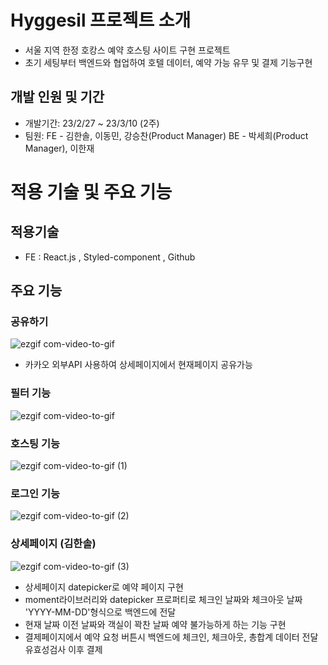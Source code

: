 
# Hyggesil 프로젝트 소개

- 서울 지역 한정 호캉스 예약 호스팅 사이트 구현 프로젝트
- 초기 세팅부터 백엔드와 협업하여 호텔 데이터, 예약 가능 유무 및 결제 기능구현

## 개발 인원 및 기간

- 개발기간: 23/2/27 ~ 23/3/10 (2주)
- 팀원: FE - 김한솔, 이동민, 강승찬(Product Manager) BE - 박세희(Product Manager), 이한재

# 적용 기술 및 주요 기능

## 적용기술

- FE : React.js , Styled-component , Github

## 주요 기능

### 공유하기

![ezgif com-video-to-gif](https://user-images.githubusercontent.com/120270709/224230327-3ae75f2e-631f-4495-8c5b-db81cd94d7be.gif)

- 카카오 외부API 사용하여 상세페이지에서 현재페이지 공유가능

### 필터 기능

![ezgif com-video-to-gif](https://user-images.githubusercontent.com/120270709/224231097-4e426c08-d4b3-4a01-9f2f-38ed8b294371.gif)

### 호스팅 기능

![ezgif com-video-to-gif (1)](https://user-images.githubusercontent.com/120270709/224231583-6fd584e6-cc6a-4135-a914-a7a19fcd4585.gif)

### 로그인 기능

![ezgif com-video-to-gif (2)](https://user-images.githubusercontent.com/120270709/224232096-fdf31a02-9668-4caa-a20e-dbeb08fc4feb.gif)

### 상세페이지 (김한솔)

![ezgif com-video-to-gif (3)](https://user-images.githubusercontent.com/120270709/224232710-9e6dadc7-cb82-471e-b8cf-cefe1c2e19e7.gif)

- 상세페이지 datepicker로 예약 페이지 구현 
- moment라이브러리와 datepicker 프로퍼티로 체크인 날짜와 체크아웃 날짜 'YYYY-MM-DD'형식으로 백엔드에 전달
- 현재 날짜 이전 날짜와 객실이 꽉찬 날짜 예약 불가능하게 하는 기능 구현
- 결제페이지에서 예약 요청 버튼시 백엔드에 체크인, 체크아웃, 총합계 데이터 전달 유효성검사 이후 결제 



